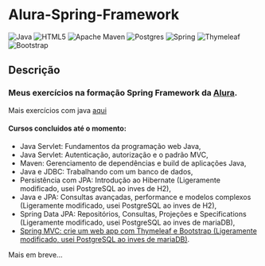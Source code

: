 # Alura-Spring-Framework
![Java](https://img.shields.io/badge/java-%23ED8B00.svg?style=for-the-badge&logo=java&logoColor=white)
![HTML5](https://img.shields.io/badge/html5-%23E34F26.svg?style=for-the-badge&logo=html5&logoColor=white)
![Apache Maven](https://img.shields.io/badge/Apache%20Maven-C71A36?style=for-the-badge&logo=Apache%20Maven&logoColor=white)
![Postgres](https://img.shields.io/badge/postgres-%23316192.svg?style=for-the-badge&logo=postgresql&logoColor=white)
![Spring](https://img.shields.io/badge/spring-%236DB33F.svg?style=for-the-badge&logo=spring&logoColor=white)
![Thymeleaf](https://img.shields.io/badge/Thymeleaf-%23005C0F.svg?style=for-the-badge&logo=Thymeleaf&logoColor=white)
![Bootstrap](https://img.shields.io/badge/bootstrap-%23563D7C.svg?style=for-the-badge&logo=bootstrap&logoColor=white)

## Descrição

### Meus exercícios na formação Spring Framework da [Alura](https://www.alura.com.br/ "Go to Alura").
Mais exercícios com java [aqui](https://github.com/PedroVCorsino/Alura-Java-e-Orientacao-a-Objeto "Go to Alura-Java-e-Orientacao-a-Objeto")
#### Cursos concluidos até o momento:
- Java Servlet: Fundamentos da programação web Java,
- Java Servlet: Autenticação, autorização e o padrão MVC,
- Maven: Gerenciamento de dependências e build de aplicações Java,
- Java e JDBC: Trabalhando com um banco de dados,
- Persistência com JPA: Introdução ao Hibernate (Ligeramente modificado, usei PostgreSQL ao inves de H2),
- Java e JPA: Consultas avançadas, performance e modelos complexos (Ligeramente modificado, usei PostgreSQL ao inves de H2),
- Spring Data JPA: Repositórios, Consultas, Projeções e Specifications (Ligeramente modificado, usei PostgreSQL ao inves de mariaDB),
- [Spring MVC: crie um web app com Thymeleaf e Bootstrap (Ligeramente modificado, usei PostgreSQL ao inves de mariaDB)](https://github.com/PedroVCorsino/Mudi_Original "Go to Mudi_Original Repository").
  
Mais em breve...
